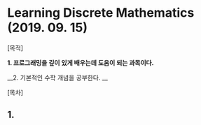 # Learning Discrete Mathematics (2019. 09. 15)

[목적]

__1. 프로그래밍을 깊이 있게 배우는데 도움이 되는 과목이다.__

__2. 기본적인 수학 개념을 공부한다. __


[목차]

## 1. 


